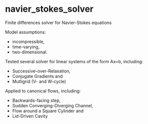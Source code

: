 # navier_stokes_solver
Finite differences solver for Navier-Stokes equations

Model assumptions:
- incompressible,
- time-varying,
- two-dimensional.



Tested several solver for linear systems of the form Ax=b, including:
- Successive-over-Relaxation,
- Conjugate Gradients and
- Mutligrid (V- and W-cycle)

Applied to canonical flows, including:
- Backwards-facing step,
- Sudden Converging-Diverging Channel,
- Flow around a Square Cylinder and
- Lid-Driven Cavity
